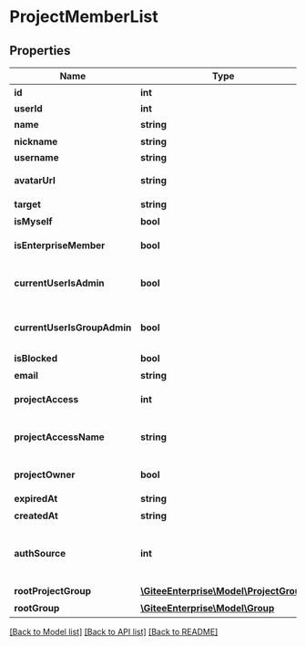 # ProjectMemberList

## Properties

Name | Type | Description | Notes
------------ | ------------- | ------------- | -------------
**id** | **int** | 成员 id | [optional] 
**userId** | **int** | user id | [optional] 
**name** | **string** | 用户名称 | [optional] 
**nickname** | **string** | 用户昵称 | [optional] 
**username** | **string** | username | [optional] 
**avatarUrl** | **string** | 用户头像链接 | [optional] 
**target** | **string** | 跳转类型 | [optional] 
**isMyself** | **bool** | 是否是自己 | [optional] 
**isEnterpriseMember** | **bool** | 是否是企业成员 | [optional] 
**currentUserIsAdmin** | **bool** | 当前用户是否为仓库组管理员 | [optional] 
**currentUserIsGroupAdmin** | **bool** | 当前用户是否为团队管理员 | [optional] 
**isBlocked** | **bool** | 是否被锁定 | [optional] 
**email** | **string** | 用户邮箱 | [optional] 
**projectAccess** | **int** | 用户在仓库中的级别 | [optional] 
**projectAccessName** | **string** | 用户在仓库中的级别名称 | [optional] 
**projectOwner** | **bool** | 是否是仓库拥有者 | [optional] 
**expiredAt** | **string** | 过期时间 | [optional] 
**createdAt** | **string** | 加入时间 | [optional] 
**authSource** | **int** | 0: 直接成员 1：顶级仓库组 2：顶级团队 | [optional] 
**rootProjectGroup** | [**\GiteeEnterprise\Model\ProjectGroup**](ProjectGroup.md) | 仓库组 | [optional] 
**rootGroup** | [**\GiteeEnterprise\Model\Group**](Group.md) | 继承的团队 | [optional] 

[[Back to Model list]](../../README.md#documentation-for-models) [[Back to API list]](../../README.md#documentation-for-api-endpoints) [[Back to README]](../../README.md)


